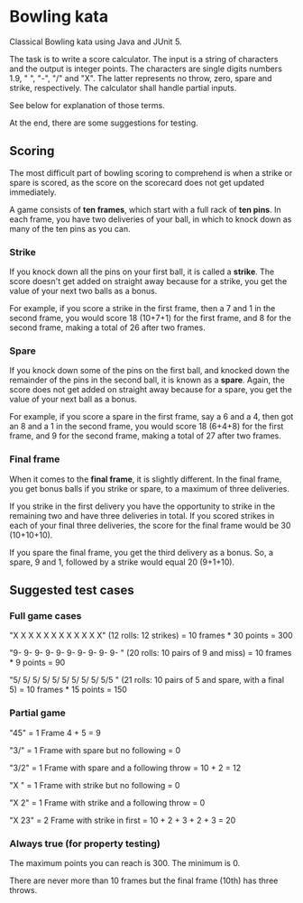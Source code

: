 # Bowling kata

Classical Bowling kata using Java and JUnit 5.

The task is to write a score calculator. The input is a string of characters and the
output is integer points. The characters are single digits numbers 1.9, " ", "-", "/" and "X". The latter
represents no throw, zero, spare and strike, respectively. The calculator shall handle partial inputs.

See below for explanation of those terms.

At the end, there are some suggestions for testing.

## Scoring

The most difficult part of bowling scoring to comprehend is when a strike or spare is scored, as the score on the 
scorecard does not get updated immediately.

A game consists of **ten frames**, which start with a full rack of **ten pins**. In each frame, you have two deliveries 
of your ball, in which to knock down as many of the ten pins as you can.

### Strike
If you knock down all the pins on your first ball, it is called a **strike**. The score doesn't get added on straight 
away because for a strike, you get the value of your next two balls as a bonus. 

For example, if you score a strike in the first frame, then a 7 and 1 in the second frame, you would score 18 (10+7+1) 
for the first frame, and 8 for the second frame, making a total of 26 after two frames.

### Spare
If you knock down some of the pins on the first ball, and knocked down the remainder of the pins in the second ball, 
it is known as a **spare**. Again, the score does not get added on straight away because for a spare, you get the value 
of your next ball as a bonus. 

For example, if you score a spare in the first frame, say a 6 and a 4, then got an 8 and a 1 in the second frame, 
you would score 18 (6+4+8) for the first frame, and 9 for the second frame, making a total of 27 after two frames.

### Final frame

When it comes to the **final frame**, it is slightly different. In the final frame, you get bonus balls if you strike 
or spare, to a maximum of three deliveries. 

If you strike in the first delivery you have the opportunity to strike in the remaining two and have three deliveries 
in total. If you scored strikes in each of your final three deliveries, the score for the final frame would 
be 30 (10+10+10). 

If you spare the final frame, you get the third delivery as a bonus. So, a spare, 9 and 1, followed 
by a strike would equal 20 (9+1+10).

## Suggested test cases

### Full game cases

"X X X X X X X X X X X X" (12 rolls: 12 strikes) = 10 frames * 30 points = 300

"9- 9- 9- 9- 9- 9- 9- 9- 9- 9- " (20 rolls: 10 pairs of 9 and miss) = 10 frames * 9 points = 90

"5/ 5/ 5/ 5/ 5/ 5/ 5/ 5/ 5/ 5/5 " (21 rolls: 10 pairs of 5 and spare, with a final 5) = 10 frames * 15 points = 150

### Partial game

"45" = 1 Frame 4 + 5 = 9 

"3/" = 1 Frame with spare but no following = 0

"3/2" = 1 Frame with spare and a following throw = 10 + 2 = 12

"X " = 1 Frame with strike but no following = 0

"X 2" = 1 Frame with strike and a following throw = 0

"X 23" = 2 Frame with strike in first = 10 + 2 + 3 + 2 + 3 = 20

### Always true (for property testing)

The maximum points you can reach is 300. The minimum is 0. 

There are never more than 10 frames but the final frame (10th) has three throws.
